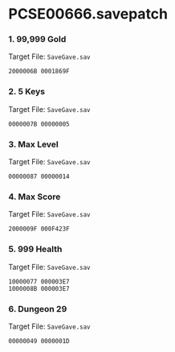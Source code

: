 # PCSE00666.savepatch

### 1. 99,999 Gold

Target File: `SaveGave.sav`

```
2000006B 0001869F
```

### 2. 5 Keys

Target File: `SaveGave.sav`

```
0000007B 00000005
```

### 3. Max Level

Target File: `SaveGave.sav`

```
00000087 00000014
```

### 4. Max Score

Target File: `SaveGave.sav`

```
2000009F 000F423F
```

### 5. 999 Health

Target File: `SaveGave.sav`

```
10000077 000003E7
1000008B 000003E7
```

### 6. Dungeon 29

Target File: `SaveGave.sav`

```
00000049 0000001D
```

